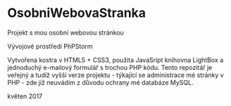 # OsobniWebovaStranka
Projekt s mou osobní webovou stránkou

Vývojové prostředí PhPStorm

Vytvořena kostra v HTML5 + CSS3, použita JavaSript knihovna LightBox a jednoduchý e-mailový formulář s trochou PHP kódu.
Tento repozitář je veřejný a tudíž vyšší verze projektu - týkající se administrace mé stránky v PHP - zde již neuvádím z důvodu ochrany mé databáze MySQL. 

květen 2017

